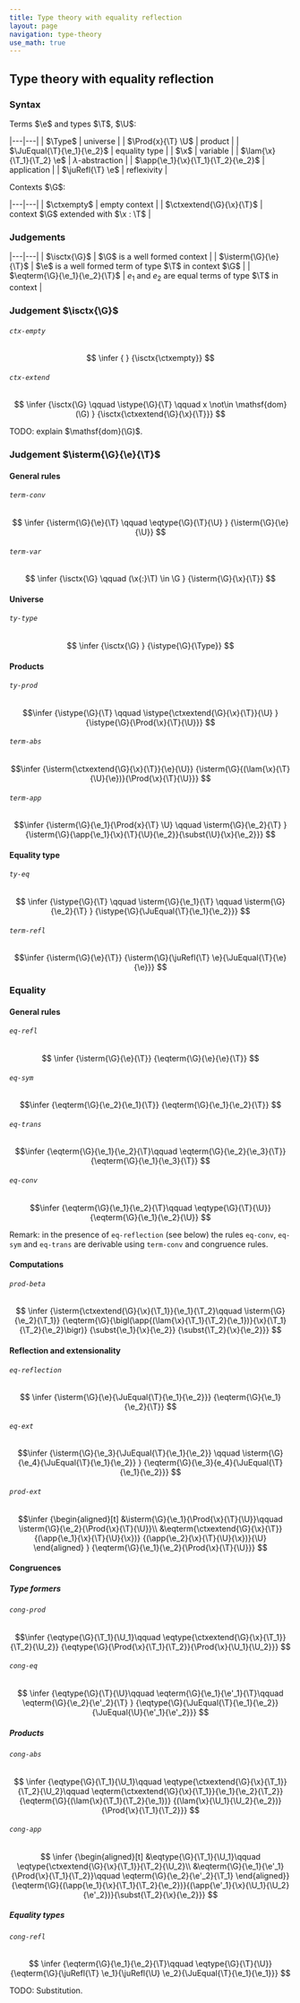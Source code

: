 ```yaml
---
title: Type theory with equality reflection
layout: page
navigation: type-theory
use_math: true
---
```


## Type theory with equality reflection

### Syntax

Terms $\e$ and types $\T$, $\U$:

|---|---|
| $\Type$ | universe |
| $\Prod{x}{\T} \U$ | product |
| $\JuEqual{\T}{\e_1}{\e_2}$ | equality type |
| $\x$ | variable |
| $\lam{\x}{\T_1}{\T_2} \e$ | $\lambda$-abstraction |
| $\app{\e_1}{\x}{\T_1}{\T_2}{\e_2}$ | application |
| $\juRefl{\T} \e$ | reflexivity |

Contexts $\G$:

|---|---|
| $\ctxempty$ | empty context |
| $\ctxextend{\G}{\x}{\T}$ | context $\G$ extended with $\x : \T$ |

### Judgements

|---|---|
| $\isctx{\G}$          | $\G$ is a well formed context |
| $\isterm{\G}{\e}{\T}$ | $\e$ is a well formed term of type $\T$ in context $\G$ |
| $\eqterm{\G}{\e_1}{\e_2}{\T}$ | $e_1$ and $e_2$ are equal terms of type $\T$ in context |


### Judgement $\isctx{\G}$

###### `ctx-empty`

$$
  \infer
  { }
  {\isctx{\ctxempty}}
$$

###### `ctx-extend`

$$
  \infer
  {\isctx{\G} \qquad
   \istype{\G}{\T} \qquad
   x \not\in \mathsf{dom}(\G)
  }
  {\isctx{\ctxextend{\G}{\x}{\T}}}
$$

TODO: explain $\mathsf{dom}(\G)$.

### Judgement $\isterm{\G}{\e}{\T}$

#### General rules

###### `term-conv`

$$
  \infer
  {\isterm{\G}{\e}{\T} \qquad
   \eqtype{\G}{\T}{\U}
  }
  {\isterm{\G}{\e}{\U}}
$$

###### `term-var`

$$
  \infer
  {\isctx{\G} \qquad
   (\x{:}\T) \in \G
  }
  {\isterm{\G}{\x}{\T}}
$$

#### Universe

###### `ty-type`

$$
  \infer
  {\isctx{\G}
  }
  {\istype{\G}{\Type}}
$$

#### Products

###### `ty-prod`

$$\infer
  {\istype{\G}{\T} \qquad
   \istype{\ctxextend{\G}{\x}{\T}}{\U}
  }
  {\istype{\G}{\Prod{\x}{\T}{\U}}}
$$

###### `term-abs`

$$\infer
  {\isterm{\ctxextend{\G}{\x}{\T}}{\e}{\U}}
  {\isterm{\G}{(\lam{\x}{\T}{\U}{\e})}{\Prod{\x}{\T}{\U}}}
$$

###### `term-app`

$$\infer
  {\isterm{\G}{\e_1}{\Prod{x}{\T} \U} \qquad
   \isterm{\G}{\e_2}{\T}
  }
  {\isterm{\G}{\app{\e_1}{\x}{\T}{\U}{\e_2}}{\subst{\U}{\x}{\e_2}}}
$$

#### Equality type

###### `ty-eq`

$$
  \infer
  {\istype{\G}{\T} \qquad
   \isterm{\G}{\e_1}{\T} \qquad
   \isterm{\G}{\e_2}{\T}
  }
  {\istype{\G}{\JuEqual{\T}{\e_1}{\e_2}}}
$$

###### `term-refl`

$$\infer
  {\isterm{\G}{\e}{\T}}
  {\isterm{\G}{\juRefl{\T} \e}{\JuEqual{\T}{\e}{\e}}}
$$

### Equality

#### General rules

###### `eq-refl`

$$  \infer
  {\isterm{\G}{\e}{\T}}
  {\eqterm{\G}{\e}{\e}{\T}}
$$

###### `eq-sym`

$$\infer
  {\eqterm{\G}{\e_2}{\e_1}{\T}}
  {\eqterm{\G}{\e_1}{\e_2}{\T}}
$$

###### `eq-trans`

$$\infer
  {\eqterm{\G}{\e_1}{\e_2}{\T}\qquad
   \eqterm{\G}{\e_2}{\e_3}{\T}}
  {\eqterm{\G}{\e_1}{\e_3}{\T}}
$$

###### `eq-conv`

$$\infer
  {\eqterm{\G}{\e_1}{\e_2}{\T}\qquad
    \eqtype{\G}{\T}{\U}}
  {\eqterm{\G}{\e_1}{\e_2}{\U}}
$$

Remark: in the presence of `eq-reflection` (see below) the rules `eq-conv`,
`eq-sym` and `eq-trans` are derivable using `term-conv` and congruence rules.

#### Computations

###### `prod-beta`

$$
\infer
  {\isterm{\ctxextend{\G}{\x}{\T_1}}{\e_1}{\T_2}\qquad
   \isterm{\G}{\e_2}{\T_1}}
  {\eqterm{\G}{\bigl(\app{(\lam{\x}{\T_1}{\T_2}{\e_1})}{\x}{\T_1}{\T_2}{\e_2}\bigr)}
              {\subst{\e_1}{\x}{\e_2}}
              {\subst{\T_2}{\x}{\e_2}}}
$$

#### Reflection and extensionality

###### `eq-reflection`

$$
  \infer
  {\isterm{\G}{\e}{\JuEqual{\T}{\e_1}{\e_2}}}
  {\eqterm{\G}{\e_1}{\e_2}{\T}}
$$

###### `eq-ext`

$$\infer
  {\isterm{\G}{\e_3}{\JuEqual{\T}{\e_1}{\e_2}} \qquad
    \isterm{\G}{\e_4}{\JuEqual{\T}{\e_1}{\e_2}}
  }
  {\eqterm{\G}{\e_3}{e_4}{\JuEqual{\T}{\e_1}{\e_2}}}
$$

###### `prod-ext`

$$\infer
  {\begin{aligned}[t]
   &\isterm{\G}{\e_1}{\Prod{\x}{\T}{\U}}\qquad
    \isterm{\G}{\e_2}{\Prod{\x}{\T}{\U}}\\
   &\eqterm{\ctxextend{\G}{\x}{\T}}{(\app{\e_1}{\x}{\T}{\U}{\x})}
          {(\app{\e_2}{\x}{\T}{\U}{\x})}{\U}
  \end{aligned}
  }
  {\eqterm{\G}{\e_1}{\e_2}{\Prod{\x}{\T}{\U}}}
$$

#### Congruences

##### Type formers

###### `cong-prod`

$$\infer
  {\eqtype{\G}{\T_1}{\U_1}\qquad
   \eqtype{\ctxextend{\G}{\x}{\T_1}}{\T_2}{\U_2}}
  {\eqtype{\G}{\Prod{\x}{\T_1}{\T_2}}{\Prod{\x}{\U_1}{\U_2}}}
$$

###### `cong-eq`

$$
  \infer
  {\eqtype{\G}{\T}{\U}\qquad
   \eqterm{\G}{\e_1}{\e'_1}{\T}\qquad
   \eqterm{\G}{\e_2}{\e'_2}{\T}
  }
  {\eqtype{\G}{\JuEqual{\T}{\e_1}{\e_2}}
              {\JuEqual{\U}{\e'_1}{\e'_2}}}
$$

##### Products

###### `cong-abs`

$$
  \infer
  {\eqtype{\G}{\T_1}{\U_1}\qquad
    \eqtype{\ctxextend{\G}{\x}{\T_1}}{\T_2}{\U_2}\qquad
    \eqterm{\ctxextend{\G}{\x}{\T_1}}{\e_1}{\e_2}{\T_2}}
  {\eqterm{\G}{(\lam{\x}{\T_1}{\T_2}{\e_1})}
              {(\lam{\x}{\U_1}{\U_2}{\e_2})}
              {\Prod{\x}{\T_1}{\T_2}}}
$$

###### `cong-app`

$$
  \infer
  {\begin{aligned}[t]
   &\eqtype{\G}{\T_1}{\U_1}\qquad
    \eqtype{\ctxextend{\G}{\x}{\T_1}}{\T_2}{\U_2}\\
   &\eqterm{\G}{\e_1}{\e'_1}{\Prod{\x}{\T_1}{\T_2}}\qquad
    \eqterm{\G}{\e_2}{\e'_2}{\T_1}
   \end{aligned}}
{\eqterm{\G}{(\app{\e_1}{\x}{\T_1}{\T_2}{\e_2})}{(\app{\e'_1}{\x}{\U_1}{\U_2}{\e'_2})}{\subst{\T_2}{\x}{\e_2}}}
$$

##### Equality types

###### `cong-refl`

$$
\infer
{\eqterm{\G}{\e_1}{\e_2}{\T}\qquad
 \eqtype{\G}{\T}{\U}}
{\eqterm{\G}{\juRefl{\T} \e_1}{\juRefl{\U} \e_2}{\JuEqual{\T}{\e_1}{\e_1}}}
$$

TODO: Substitution.

